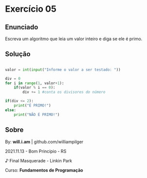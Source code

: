 # Exercício 05

## Enunciado

Escreva um algoritmo que leia um valor inteiro e diga se ele é primo.

## Solução

```py

valor = int(input("Informe o valor a ser testado: "))

div = 0
for i in range(1, valor+1):
    if(valor % i == 0):
        div += 1 #conta os divisores do número

if(div <= 2):
    print("É PRIMO!")
else:
    print("NÃO É PRIMO!")

```

## Sobre

By: **will.i.am** | github.com/williampilger

2021.11.13 - Bom Princípio - RS

♪ Final Masquerade - Linkin Park

Curso: **Fundamentos de Programação**

